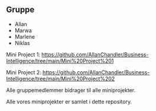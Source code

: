 ## Gruppe

- Allan 
- Marwa 
- Marlene
- Niklas 

Mini Project 1: https://github.com/AllanChandler/Business-Intelligence/tree/main/Mini%20Project%201 

Mini Project 2: https://github.com/AllanChandler/Business-Intelligence/tree/main/Mini%20Project%202

Alle gruppemedlemmer bidrager til alle miniprojekter.

Alle vores miniprojekter er samlet i dette repository.
